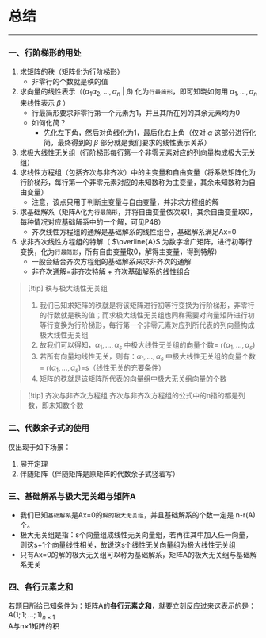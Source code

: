 # 总结

---

### 一、行阶梯形的用处

1. 求矩阵的秩（矩阵化为行阶梯形）
	- 非零行的个数就是秩的值
2. 求向量的线性表示（($\alpha_1\alpha_2,...,\alpha_n$ | $\beta$) 化为`行最简形`，即可知晓如何用 $\alpha_1,..., \alpha_n$ 来线性表示 $\beta$ ）
	- 行最简形要求非零行第一个元素为1，并且其所在列的其余元素均为0
	- 如何化简？
		- 先化左下角，然后对角线化为1，最后化右上角（仅对 $\alpha$ 这部分进行化简，最终得到的 $\beta$ 部分就是我们要求的线性表示关系）
3. 求极大线性无关组（行阶梯形每行第一个非零元素对应的列向量构成极大无关组）
4. 求线性方程组（包括齐次与非齐次）中的主变量和自由变量（将系数矩阵化为行阶梯形，每行第一个非零元素对应的未知数称为主变量，其余未知数称为自由变量）
	- 注意，该点只用于判断主变量与自由变量，并非求方程组的解
5. 求基础解系（矩阵A化为`行最简形`，并将自由变量依次取1，其余自由变量取0，每种情况对应基础解系中的一个解，可见P48）
	- 齐次线性方程组的通解是基础解系的线性组合，基础解系满足Ax=0
6. 求非齐次线性方程组的特解（ $\overline{A}$ 为数字增广矩阵，进行初等行变换，化为`行最简形`，所有自由变量取0，解得主变量，得到特解）
	- 一般会结合齐次方程组的基础解系来求非齐次的通解
	- 非齐次通解=非齐次特解 + 齐次基础解系的线性组合
>[!tip] 秩与极大线性无关组
>1. 我们已知求矩阵的秩就是将该矩阵进行初等行变换为行阶梯形，非零行的行数就是秩的值；而求极大线性无关组也同样需要对向量矩阵进行初等行变换为行阶梯形，每行第一个非零元素对应列所代表的列向量构成极大线性无关组
>2. 故我们可以得知，$\alpha_1,...,\alpha_s$ 中极大线性无关组的向量个数= r($\alpha_1,...,\alpha_s$)
>3. 若所有向量均线性无关，则有：$\alpha_1,...,\alpha_s$ 中极大线性无关组的向量个数= r($\alpha_1,...,\alpha_s$)=s（线性无关的充要条件）
>4. 矩阵的秩就是该矩阵所代表的向量组中极大无关组向量的个数

>[!tip] 齐次与非齐次方程组
>齐次与非齐次方程组的公式中的n指的都是列数，即未知数个数

### 二、代数余子式的使用

仅出现于如下场景：
1. 展开定理
2. 伴随矩阵（伴随矩阵是原矩阵的代数余子式竖着写）

### 三、基础解系与极大无关组与矩阵A

- 我们已知`基础解系`是Ax=0的`解的极大无关组`，并且基础解系的个数一定是 n-r(A) 个。
- 极大无关组是指：s个向量组成线性无关向量组，若再往其中加入任一向量，则这s+1个向量线性相关，故说这s个线性无关向量组为极大线性无关组
- 只有Ax=0的解的极大无关组可以称为基础解系，矩阵A的极大无关组与基础解系无关

### 四、各行元素之和

若题目所给已知条件为：矩阵A的**各行元素之和**，就要立刻反应过来这表示的是：$A(1;1;...;1)_{n×1}$  
	A与n×1矩阵的积
